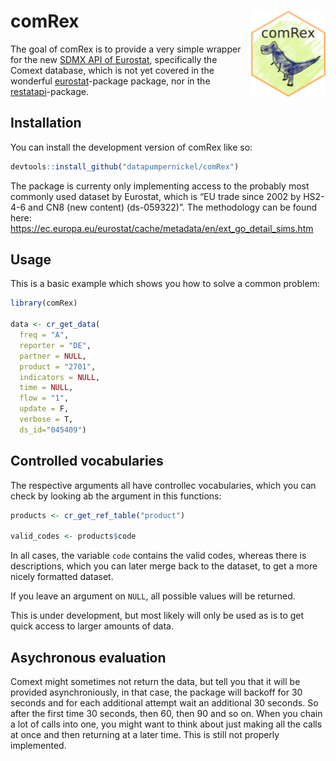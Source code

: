 
# comRex <img src="man/figures/logo.png" align="right" height="139" />

<!-- badges: start -->

<!-- badges: end -->

The goal of comRex is to provide a very simple wrapper for the new [SDMX
API of
Eurostat](https://wikis.ec.europa.eu/display/EUROSTATHELP/API+-+Detailed+guidelines+-+DS-+prefixed+datasets+from+Comext+database),
specifically the Comext database, which is not yet covered in the
wonderful [eurostat](https://github.com/rOpenGov/eurostat)-package
package, nor in the
[restatapi](https://github.com/eurostat/restatapi)-package.

## Installation

You can install the development version of comRex like so:

``` r
devtools::install_github("datapumpernickel/comRex")
```

The package is currenty only implementing access to the probably most
commonly used dataset by Eurostat, which is “EU trade since 2002 by
HS2-4-6 and CN8 (new content) (ds-059322)”. The methodology can be found
here:
<https://ec.europa.eu/eurostat/cache/metadata/en/ext_go_detail_sims.htm>

## Usage

This is a basic example which shows you how to solve a common problem:

``` r
library(comRex)

data <- cr_get_data(
  freq = "A",
  reporter = "DE",
  partner = NULL,
  product = "2701",
  indicators = NULL,
  time = NULL,
  flow = "1",
  update = F, 
  verbose = T,
  ds_id="045409")
```

## Controlled vocabularies

The respective arguments all have controllec vocabularies, which you can
check by looking ab the argument in this functions:

``` r
products <- cr_get_ref_table("product")

valid_codes <- products$code
```

In all cases, the variable `code` contains the valid codes, whereas
there is descriptions, which you can later merge back to the dataset, to
get a more nicely formatted dataset.

If you leave an argument on `NULL`, all possible values will be
returned.

This is under development, but most likely will only be used as is to
get quick access to larger amounts of data.

## Asychronous evaluation

Comext might sometimes not return the data, but tell you that it will be
provided asynchroniously, in that case, the package will backoff for 30
seconds and for each additional attempt wait an additional 30 seconds.
So after the first time 30 seconds, then 60, then 90 and so on. When you
chain a lot of calls into one, you might want to think about just making
all the calls at once and then returning at a later time. This is still
not properly implemented.
